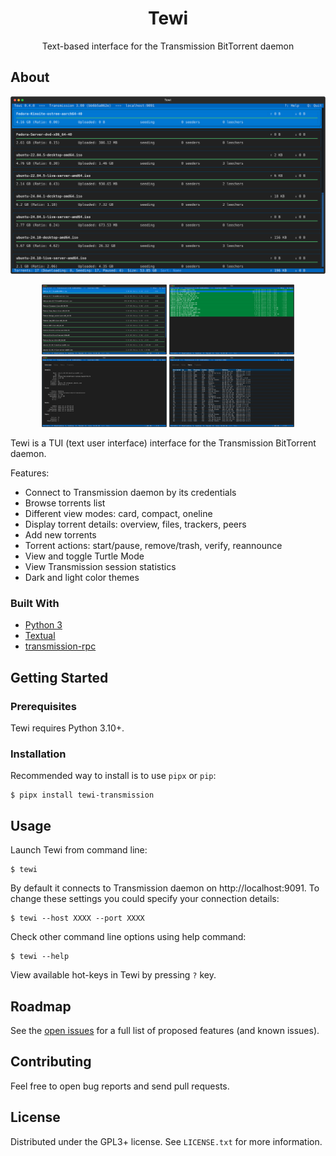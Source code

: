 <div align="center">
  <h1 align="center">Tewi</h3>

  <p align="center">
    Text-based interface for the Transmission BitTorrent daemon
  </p>
</div>

## About

![Tewi Screen Shot](https://raw.githubusercontent.com/anlar/tewi/refs/heads/master/docs/images/tewi-screenshot-1.png)

<p align="center">
  <img src="https://raw.githubusercontent.com/anlar/tewi/refs/heads/master/docs/images/tewi-screenshot-2.png" width="200"/>
  <img src="https://raw.githubusercontent.com/anlar/tewi/refs/heads/master/docs/images/tewi-screenshot-3.png" width="200"/>
  <img src="https://raw.githubusercontent.com/anlar/tewi/refs/heads/master/docs/images/tewi-screenshot-4.png" width="200"/>
  <img src="https://raw.githubusercontent.com/anlar/tewi/refs/heads/master/docs/images/tewi-screenshot-5.png" width="200"/>
</p>

Tewi is a TUI (text user interface) interface for the Transmission BitTorrent daemon.

Features:

- Connect to Transmission daemon by its credentials
- Browse torrents list
- Different view modes: card, compact, oneline
- Display torrent details: overview, files, trackers, peers
- Add new torrents
- Torrent actions: start/pause, remove/trash, verify, reannounce
- View and toggle Turtle Mode
- View Transmission session statistics
- Dark and light color themes

### Built With

* [Python 3](https://www.python.org/)
* [Textual](https://textual.textualize.io/)
* [transmission-rpc](https://github.com/Trim21/transmission-rpc)

## Getting Started

### Prerequisites

Tewi requires Python 3.10+.

### Installation

Recommended way to install is to use `pipx` or `pip`:

```
$ pipx install tewi-transmission
```

## Usage

Launch Tewi from command line:

```
$ tewi
```

By default it connects to Transmission daemon on http://localhost:9091. To change these settings
you could specify your connection details:

```
$ tewi --host XXXX --port XXXX
```

Check other command line options using help command:

```
$ tewi --help
```

View available hot-keys in Tewi by pressing `?` key.

## Roadmap

See the [open issues](https://github.com/anlar/tewi/issues) for a full list of proposed features (and known issues).

## Contributing

Feel free to open bug reports and send pull requests.

## License

Distributed under the GPL3+ license. See `LICENSE.txt` for more information.

